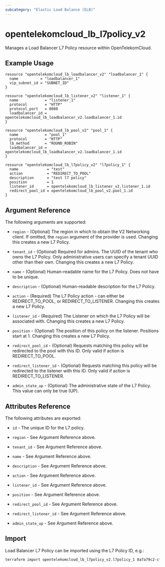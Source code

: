 ```yaml
---
subcategory: "Elastic Load Balance (ELB)"
---
```


# opentelekomcloud_lb_l7policy_v2

Manages a Load Balancer L7 Policy resource within OpenTelekomCloud.

## Example Usage

```hcl
resource "opentelekomcloud_lb_loadbalancer_v2" "loadbalancer_1" {
  name          = "loadbalancer_1"
  vip_subnet_id = "SUBNET_ID"
}

resource "opentelekomcloud_lb_listener_v2" "listener_1" {
  name            = "listener_1"
  protocol        = "HTTP"
  protocol_port   = 8080
  loadbalancer_id = opentelekomcloud_lb_loadbalancer_v2.loadbalancer_1.id
}

resource "opentelekomcloud_lb_pool_v2" "pool_1" {
  name            = "pool_1"
  protocol        = "HTTP"
  lb_method       = "ROUND_ROBIN"
  loadbalancer_id = opentelekomcloud_lb_loadbalancer_v2.loadbalancer_1.id
}

resource "opentelekomcloud_lb_l7policy_v2" "l7policy_1" {
  name             = "test"
  action           = "REDIRECT_TO_POOL"
  description      = "test l7 policy"
  position         = 1
  listener_id      = opentelekomcloud_lb_listener_v2.listener_1.id
  redirect_pool_id = opentelekomcloud_lb_pool_v2.pool_1.id
}
```

## Argument Reference

The following arguments are supported:

* `region` - (Optional) The region in which to obtain the V2 Networking client.
  If omitted, the `region` argument of the provider is used.
  Changing this creates a new L7 Policy.

* `tenant_id` - (Optional) Required for admins. The UUID of the tenant who owns
  the L7 Policy. Only administrative users can specify a tenant UUID
  other than their own. Changing this creates a new L7 Policy.

* `name` - (Optional) Human-readable name for the L7 Policy. Does not have
  to be unique.

* `description` - (Optional) Human-readable description for the L7 Policy.

* `action` - (Required) The L7 Policy action - can either be REDIRECT_TO_POOL,
  or REDIRECT_TO_LISTENER. Changing this creates a new L7 Policy.

* `listener_id` - (Required) The Listener on which the L7 Policy will be associated with.
  Changing this creates a new L7 Policy.

* `position` - (Optional) The position of this policy on the listener. Positions start at 1. Changing this creates a new L7 Policy.

* `redirect_pool_id` - (Optional) Requests matching this policy will be redirected to the pool with this ID.
  Only valid if action is REDIRECT_TO_POOL.

* `redirect_listener_id` - (Optional) Requests matching this policy will be redirected to the listener with this ID.
  Only valid if action is REDIRECT_TO_LISTENER.

* `admin_state_up` - (Optional) The administrative state of the L7 Policy.
  This value can only be true (UP).

## Attributes Reference

The following attributes are exported:

* `id` - The unique ID for the L7 policy.

* `region` - See Argument Reference above.

* `tenant_id` - See Argument Reference above.

* `name` - See Argument Reference above.

* `description` - See Argument Reference above.

* `action` - See Argument Reference above.

* `listener_id` - See Argument Reference above.

* `position` - See Argument Reference above.

* `redirect_pool_id` - See Argument Reference above.

* `redirect_listener_id` - See Argument Reference above.

* `admin_state_up` - See Argument Reference above.

## Import

Load Balancer L7 Policy can be imported using the L7 Policy ID, e.g.:

```sh
terraform import opentelekomcloud_lb_l7policy_v2.l7policy_1 8a7a79c2-cf17-4e65-b2ae-ddc8bfcf6c74
```

